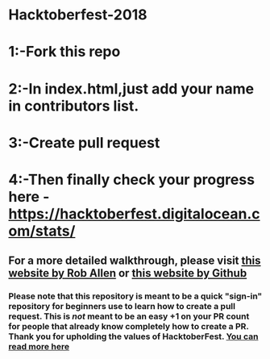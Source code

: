 # Hacktoberfest-2018
# 1:-Fork this repo
# 2:-In index.html,just add your name in contributors list.
# 3:-Create pull request
# 4:-Then finally check your progress here - https://hacktoberfest.digitalocean.com/stats/
## For a more detailed walkthrough, please visit [this website by Rob Allen](https://akrabat.com/the-beginners-guide-to-contributing-to-a-github-project/) or [this website by Github](https://guides.github.com/activities/hello-world/)

### Please note that this repository is meant to be a quick "sign-in" repository for beginners use to learn how to create a pull request. This is _not_ meant to be an easy +1 on your PR count for people that already know completely how to create a PR. Thank you for upholding the values of HacktoberFest. [You can read more here](https://hacktoberfest.digitalocean.com/details)


